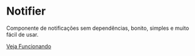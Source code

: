 # Notifier
Componente de notificações sem dependências, bonito, simples e muito fácil de usar.

<a href="http://csilva2810.github.io/notifier/docs/en/index.html" target="_blank">Veja Funcionando</a>
